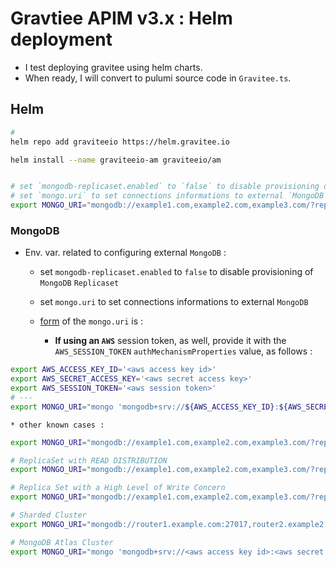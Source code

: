 # Gravtiee APIM v3.x : Helm deployment

* I test deploying gravitee using helm charts.
* When ready, I will convert to pulumi source code in `Gravitee.ts`.

## Helm

```bash
#
helm repo add graviteeio https://helm.gravitee.io

helm install --name graviteeio-am graviteeio/am


# set `mongodb-replicaset.enabled` to `false` to disable provisioning of `MongoDB` `Replicaset`
# set `mongo.uri` to set connections informations to external `MongoDB`
export MONGO_URI="mongodb://example1.com,example2.com,example3.com/?replicaSet=test&readPreference=secondary"


```


### MongoDB

* Env. var. related to configuring external `MongoDB` :
  * set `mongodb-replicaset.enabled` to `false` to disable provisioning of `MongoDB` `Replicaset`
  * set `mongo.uri` to set connections informations to external `MongoDB`
  * [form](https://docs.mongodb.com/manual/reference/connection-string/#connections-connection-examples) of the `mongo.uri` is :

    * **If using an `AWS`** session token, as well, provide it with the `AWS_SESSION_TOKEN` `authMechanismProperties` value, as follows :
```bash
export AWS_ACCESS_KEY_ID='<aws access key id>'
export AWS_SECRET_ACCESS_KEY='<aws secret access key>'
export AWS_SESSION_TOKEN='<aws session token>'
# ---
export MONGO_URI="mongo 'mongodb+srv://${AWS_ACCESS_KEY_ID}:${AWS_SECRET_ACCESS_KEY}@cluster0.example.com/testdb?authSource=$external&authMechanism=MONGODB-AWS&authMechanismProperties=AWS_SESSION_TOKEN:${AWS_SESSION_TOKEN}'"
```

    * other known cases :

```bash
export MONGO_URI="mongodb://example1.com,example2.com,example3.com/?replicaSet=test&readPreference=secondary"

# ReplicaSet with READ DISTRIBUTION
export MONGO_URI="mongodb://example1.com,example2.com,example3.com/?replicaSet=test&readPreference=secondary"

# Replica Set with a High Level of Write Concern
export MONGO_URI="mongodb://example1.com,example2.com,example3.com/?replicaSet=test&w=majority&wtimeoutMS=2000"

# Sharded Cluster
export MONGO_URI="mongodb://router1.example.com:27017,router2.example2.com:27017,router3.example3.com:27017/"

# MongoDB Atlas Cluster
export MONGO_URI="mongo 'mongodb+srv://<aws access key id>:<aws secret access key>@cluster0.example.com/testdb?authSource=\$external&authMechanism=MONGODB-AWS'"


```
